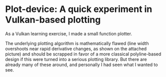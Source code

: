 # Plot-device: A quick experiment in Vulkan-based plotting

As a Vulkan learning exercise, I made a small function plotter.

The underlying plotting algorithm is mathematically flawed (line width
overshoots near rapid derivative changes, as shown on the attached picture) and
should be scrapped in favor of a more classical polyline-based design if this
were turned into a serious plotting library. But there are already many of these
around, and personally I had seen what I wanted to see.